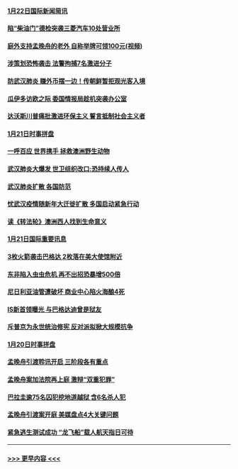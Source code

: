 #### [1月22日国际新闻简讯](../pages/prog202/a102758231.md?t=01221922) 
#### [陷“柴油门”德检突袭三菱汽车10处营业所](../pages/prog202/a102758165.md?t=01221922) 
#### [庭外支持孟晚舟的老外 自称举牌可领100元(视频)](../pages/prog202/a102758092.md?t=01221922) 
#### [涉策划恐怖袭击 法警拘捕7名激进分子](../pages/prog202/a102758069.md?t=01221922) 
#### [防武汉肺炎 赚外币摆一边！传朝鲜暂拒观光客入境](../pages/prog202/a102758019.md?t=01221922) 
#### [瓜伊多访欧之际 委国情报局趁机突袭办公室](../pages/prog202/a102757999.md?t=01221922) 
#### [达沃斯川普痛批激进环保主义 誓言抵制社会主义者](../pages/prog202/a102757906.md?t=01221922) 
#### [1月21日时事拼盘](../pages/prog202/a102757893.md?t=01221922) 
#### [一呼百应 世界携手 拯救澳洲野生动物](../pages/prog202/a102757884.md?t=01221922) 
#### [武汉肺炎大爆发 世卫组织改口:恐持续人传人](../pages/prog202/a102757701.md?t=01221922) 
#### [武汉肺炎扩散 各国防范](../pages/prog202/a102757636.md?t=01221922) 
#### [忧武汉疫情随新年大迁徙扩散 多国启动紧急行动](../pages/prog202/a102757625.md?t=01221922) 
#### [读《转法轮》澳洲西人找到生命意义](../pages/prog202/a102757465.md?t=01221922) 
#### [1月21日国际重要讯息](../pages/prog202/a102757450.md?t=01221922) 
#### [3枚火箭袭击巴格达 2枚落在美大使馆附近](../pages/prog202/a102757310.md?t=01221922) 
#### [东非陷入虫虫危机 再不出招恐暴增500倍](../pages/prog202/a102757295.md?t=01221922) 
#### [尼日利亚油管遭破坏 商业中心陷火海酿4死](../pages/prog202/a102757272.md?t=01221922) 
#### [IS新首领曝光 与巴格达迪曾是狱友](../pages/prog202/a102757122.md?t=01221922) 
#### [斥普京为永世统治修宪 反对派拟掀大规模抗争](../pages/prog202/a102757022.md?t=01221922) 
#### [1月20日时事拼盘](../pages/prog202/a102757036.md?t=01221922) 
#### [孟晚舟引渡聆讯开启 三阶段各有重点](../pages/prog202/a102757006.md?t=01221922) 
#### [孟晚舟案加法院再上庭 激辩“双重犯罪”](../pages/prog202/a102756996.md?t=01221922) 
#### [巴拉圭逾75名囚犯挖地道越狱 含6名杀人犯](../pages/prog202/a102756968.md?t=01221922) 
#### [孟晚舟引渡案开庭 美媒盘点4大关键问题](../pages/prog202/a102756917.md?t=01221922) 
#### [紧急逃生测试成功 “龙飞船”载人航天指日可待](../pages/prog202/a102756957.md?t=01221922) 

----
#### [ >>> 更早内容 <<< ](../indexes/prog202-earlier.md)
